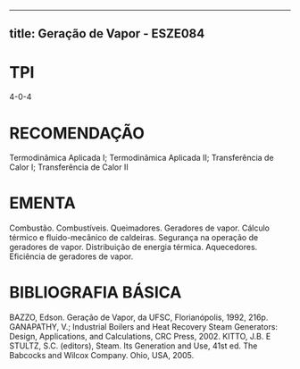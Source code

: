 
---
title: Geração de Vapor - ESZE084 
---

# TPI

4-0-4

# RECOMENDAÇÃO

Termodinâmica Aplicada I; Termodinâmica Aplicada II; Transferência de Calor I; Transferência de Calor II

# EMENTA

Combustão. Combustíveis. Queimadores. Geradores de vapor. Cálculo térmico e fluido-mecânico de caldeiras. Segurança na operação de geradores de vapor. Distribuição de energia térmica. Aquecedores. Eficiência de geradores de vapor.

# BIBLIOGRAFIA BÁSICA

BAZZO, Edson. Geração de Vapor, da UFSC, Florianópolis, 1992, 216p.
GANAPATHY, V.; Industrial Boilers and Heat Recovery Steam Generators: Design, Applications, and Calculations, CRC Press, 2002.
KITTO, J.B. E STULTZ, S.C. (editors), Steam. Its Generation and Use, 41st ed. The Babcocks and Wilcox Company. Ohio, USA, 2005.
        